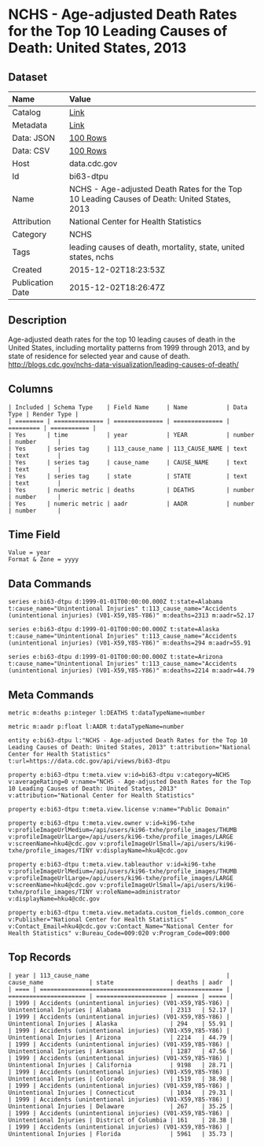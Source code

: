 # NCHS - Age-adjusted Death Rates for the Top 10 Leading Causes of Death: United States, 2013

## Dataset

| Name | Value |
| :--- | :---- |
| Catalog | [Link](https://catalog.data.gov/dataset/age-adjusted-death-rates-for-the-top-10-leading-causes-of-death-united-states-2013) |
| Metadata | [Link](https://data.cdc.gov/api/views/bi63-dtpu) |
| Data: JSON | [100 Rows](https://data.cdc.gov/api/views/bi63-dtpu/rows.json?max_rows=100) |
| Data: CSV | [100 Rows](https://data.cdc.gov/api/views/bi63-dtpu/rows.csv?max_rows=100) |
| Host | data.cdc.gov |
| Id | bi63-dtpu |
| Name | NCHS - Age-adjusted Death Rates for the Top 10 Leading Causes of Death: United States, 2013 |
| Attribution | National Center for Health Statistics |
| Category | NCHS |
| Tags | leading causes of death, mortality, state, united states, nchs |
| Created | 2015-12-02T18:23:53Z |
| Publication Date | 2015-12-02T18:26:47Z |

## Description

Age-adjusted death rates for the top 10 leading causes of death in the United States, including mortality patterns from 1999 through 2013, and by state of residence for selected year and cause of death.
http://blogs.cdc.gov/nchs-data-visualization/leading-causes-of-death/

## Columns

```ls
| Included | Schema Type    | Field Name     | Name           | Data Type | Render Type |
| ======== | ============== | ============== | ============== | ========= | =========== |
| Yes      | time           | year           | YEAR           | number    | number      |
| Yes      | series tag     | 113_cause_name | 113_CAUSE_NAME | text      | text        |
| Yes      | series tag     | cause_name     | CAUSE_NAME     | text      | text        |
| Yes      | series tag     | state          | STATE          | text      | text        |
| Yes      | numeric metric | deaths         | DEATHS         | number    | number      |
| Yes      | numeric metric | aadr           | AADR           | number    | number      |
```

## Time Field

```ls
Value = year
Format & Zone = yyyy
```

## Data Commands

```ls
series e:bi63-dtpu d:1999-01-01T00:00:00.000Z t:state=Alabama t:cause_name="Unintentional Injuries" t:113_cause_name="Accidents (unintentional injuries) (V01-X59,Y85-Y86)" m:deaths=2313 m:aadr=52.17

series e:bi63-dtpu d:1999-01-01T00:00:00.000Z t:state=Alaska t:cause_name="Unintentional Injuries" t:113_cause_name="Accidents (unintentional injuries) (V01-X59,Y85-Y86)" m:deaths=294 m:aadr=55.91

series e:bi63-dtpu d:1999-01-01T00:00:00.000Z t:state=Arizona t:cause_name="Unintentional Injuries" t:113_cause_name="Accidents (unintentional injuries) (V01-X59,Y85-Y86)" m:deaths=2214 m:aadr=44.79
```

## Meta Commands

```ls
metric m:deaths p:integer l:DEATHS t:dataTypeName=number

metric m:aadr p:float l:AADR t:dataTypeName=number

entity e:bi63-dtpu l:"NCHS - Age-adjusted Death Rates for the Top 10 Leading Causes of Death: United States, 2013" t:attribution="National Center for Health Statistics" t:url=https://data.cdc.gov/api/views/bi63-dtpu

property e:bi63-dtpu t:meta.view v:id=bi63-dtpu v:category=NCHS v:averageRating=0 v:name="NCHS - Age-adjusted Death Rates for the Top 10 Leading Causes of Death: United States, 2013" v:attribution="National Center for Health Statistics"

property e:bi63-dtpu t:meta.view.license v:name="Public Domain"

property e:bi63-dtpu t:meta.view.owner v:id=ki96-txhe v:profileImageUrlMedium=/api/users/ki96-txhe/profile_images/THUMB v:profileImageUrlLarge=/api/users/ki96-txhe/profile_images/LARGE v:screenName=hku4@cdc.gov v:profileImageUrlSmall=/api/users/ki96-txhe/profile_images/TINY v:displayName=hku4@cdc.gov

property e:bi63-dtpu t:meta.view.tableauthor v:id=ki96-txhe v:profileImageUrlMedium=/api/users/ki96-txhe/profile_images/THUMB v:profileImageUrlLarge=/api/users/ki96-txhe/profile_images/LARGE v:screenName=hku4@cdc.gov v:profileImageUrlSmall=/api/users/ki96-txhe/profile_images/TINY v:roleName=administrator v:displayName=hku4@cdc.gov

property e:bi63-dtpu t:meta.view.metadata.custom_fields.common_core v:Publisher="National Center for Health Statistics" v:Contact_Email=hku4@cdc.gov v:Contact_Name="National Center for Health Statistics" v:Bureau_Code=009:020 v:Program_Code=009:000
```

## Top Records

```ls
| year | 113_cause_name                                       | cause_name             | state                | deaths | aadr  | 
| ==== | ==================================================== | ====================== | ==================== | ====== | ===== | 
| 1999 | Accidents (unintentional injuries) (V01-X59,Y85-Y86) | Unintentional Injuries | Alabama              | 2313   | 52.17 | 
| 1999 | Accidents (unintentional injuries) (V01-X59,Y85-Y86) | Unintentional Injuries | Alaska               | 294    | 55.91 | 
| 1999 | Accidents (unintentional injuries) (V01-X59,Y85-Y86) | Unintentional Injuries | Arizona              | 2214   | 44.79 | 
| 1999 | Accidents (unintentional injuries) (V01-X59,Y85-Y86) | Unintentional Injuries | Arkansas             | 1287   | 47.56 | 
| 1999 | Accidents (unintentional injuries) (V01-X59,Y85-Y86) | Unintentional Injuries | California           | 9198   | 28.71 | 
| 1999 | Accidents (unintentional injuries) (V01-X59,Y85-Y86) | Unintentional Injuries | Colorado             | 1519   | 38.98 | 
| 1999 | Accidents (unintentional injuries) (V01-X59,Y85-Y86) | Unintentional Injuries | Connecticut          | 1034   | 29.31 | 
| 1999 | Accidents (unintentional injuries) (V01-X59,Y85-Y86) | Unintentional Injuries | Delaware             | 267    | 35.25 | 
| 1999 | Accidents (unintentional injuries) (V01-X59,Y85-Y86) | Unintentional Injuries | District of Columbia | 161    | 28.38 | 
| 1999 | Accidents (unintentional injuries) (V01-X59,Y85-Y86) | Unintentional Injuries | Florida              | 5961   | 35.73 | 
```